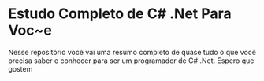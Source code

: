 # Estudo Completo de C# .Net Para Voc~e
Nesse repositório você vai uma resumo completo de quase tudo o que você precisa saber e conhecer para ser um programador de C# .Net. Espero que gostem

